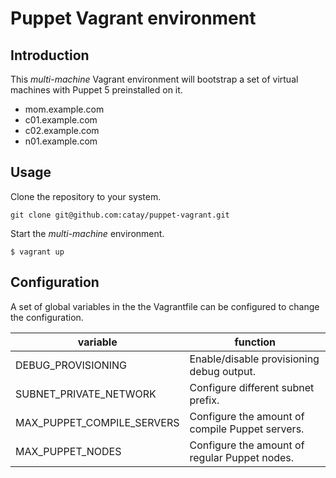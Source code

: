 # Puppet Vagrant environment

## Introduction

This *multi-machine* Vagrant environment will bootstrap a set of virtual
machines with Puppet 5 preinstalled on it. 

* mom.example.com
* c01.example.com
* c02.example.com
* n01.example.com

## Usage

Clone the repository to your system.

``
git clone git@github.com:catay/puppet-vagrant.git
``

Start the *multi-machine* environment.

``
$ vagrant up
``

## Configuration

A set of global variables in the the Vagrantfile can be configured to
change the configuration.

|variable                  | function                                        |
|--------------------------|-------------------------------------------------|
|DEBUG_PROVISIONING        | Enable/disable provisioning debug output.       |
|SUBNET_PRIVATE_NETWORK    | Configure different subnet prefix.              |
|MAX_PUPPET_COMPILE_SERVERS| Configure the amount of compile Puppet servers. |
|MAX_PUPPET_NODES          | Configure the amount of regular Puppet nodes.   |
